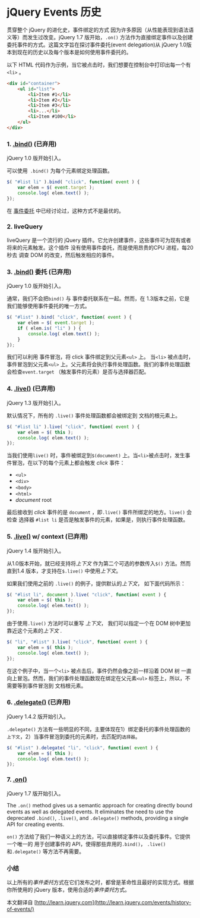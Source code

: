 # jQuery Events 历史

贯穿整个 jQuery 的进化史，事件绑定的方式 因为许多原因（从性能表现到语法语义等）而发生过改变。jQuery 1.7 版开始，`.on()` 方法作为直接绑定事件以及创建委托事件的方式。这篇文字旨在探讨事件委托(event delegation)从 jQuery 1.0版本到现在的历史以及每个版本是如何使用事件委托的。

以下 HTML 代码作为示例，当它被点击时，我们想要在控制台中打印出每一个有`<li>` 。

```html
<div id="container">
    <ul id="list">
        <li>Item #1</li>
        <li>Item #2</li>
        <li>Item #3</li>
        <li>...</li>
        <li>Item #100</li>
    </ul>
</div>
```

### 1.  [.bind()](http://api.jquery.com/bind/) (已弃用)

jQuery 1.0 版开始引入。

可以使用` .bind()` 为每个元素绑定处理函数。

```javascript
$( "#list li" ).bind( "click", function( event ) {
    var elem = $( event.target );
    console.log( elem.text() );
});
```

在 [事件委托](http://learn.jquery.com/event/event-delegation/) 中已经讨论过，这种方式不是最优的。

### 2.  liveQuery

liveQuery 是一个流行的 jQuery 插件。它允许创建事件，这些事件可为现有或者将来的元素触发。这个插件 没有使用事件委托，而是使用昂贵的CPU 进程，每20秒去 调查 DOM 的改变，然后触发相应的事件。

### 3.  [.bind()](http://api.jquery.com/bind/) 委托 (已弃用)

jQuery 1.0 版开始引入。

通常，我们不会把`bind()` 与 事件委托联系在一起。然而，在 1.3版本之前，它是我们能够使用事件委托的唯一方式。

```javascript
$( "#list" ).bind( "click", function( event ) {
    var elem = $( event.target );
    if ( elem.is( "li" ) ) {
        console.log( elem.text() );
    }
});
```

我们可以利用 事件冒泡，将 click 事件绑定到父元素`<ul>` 上。 当`<li>` 被点击时，事件冒泡到父元素`<ul>` 上。父元素将会执行事件处理函数。我们的事件处理函数会检查`event.target` （触发事件的元素）是否与选择器匹配。

### 4.  [.live()](http://api.jquery.com/live/) (已弃用)

jQuery 1.3 版开始引入。

默认情况下，所有的 `.live()` 事件处理函数都会被绑定到 文档的根元素上。

```javascript
$( "#list li" ).live( "click", function( event ) {
    var elem = $( this );
    console.log( elem.text() );
});
```

当我们使用`live()` 时，事件被绑定到`$(document)` 上。当`<li>`被点击时，发生事件冒泡，在以下的每个元素上都会触发 *click* 事件：

- `<ul>`
- `<div>`
- `<body>`
- `<html>`
- *document* root

最后接收到 *click* 事件的是 `document` ，即`.live()` 事件所绑定的地方。`live()` 会检查 选择器 `#list li` 是否是触发事件的元素，如果是，则执行事件处理函数。

### 5. [.live()](http://api.jquery.com/live/) w/ context (已弃用)

jQuery 1.4 版开始引入。

从1.0版本开始，就已经支持将*上下文* 作为第二个可选的参数传入`$()` 方法。然而直到1.4 版本，才支持在`$.live()` 中使用*上下文*。 

如果我们使用之前的 `.live()` 的例子，提供默认的*上下文*， 如下面代码所示：

```javascript
$( "#list li", document ).live( "click", function( event ) {
    var elem = $( this );
    console.log( elem.text() );
});
```

由于使用`.live()` 方法时可以重写 *上下文*， 我们可以指定一个在 DOM 树中更加靠近这个元素的*上下文* .

```javascript
$( "li", "#list" ).live( "click", function( event ) {
    var elem = $( this );
    console.log( elem.text() );
});
```

在这个例子中，当一个`<li>` 被点击后，事件仍然会像之前一样沿着 DOM 树 一直向上冒泡。然而，我们的事件处理函数现在绑定在父元素`<ul>` 标签上，所以，不需要等到事件冒泡到 文档根元素。

### 6.  [.delegate()](http://api.jquery.com/delegate/)  (已弃用)

jQuery 1.4.2 版开始引入。

`.delegate()` 方法有一些明显的不同，主要体现在1）绑定委托的事件处理函数的`上下文`，2）当事件冒泡到委托的元素时，去匹配的`选择器`。

```javascript
$( "#list" ).delegate( "li", "click", function( event ) {
    var elem = $( this );
    console.log( elem.text() );
});
```

### 7.  [.on()](http://api.jquery.com/on/)

jQuery 1.7 版开始引入。

The `.on()` method gives us a semantic approach for creating directly bound events as well as delegated events. It eliminates the need to use the deprecated `.bind()`, `.live()`, and `.delegate()` methods, providing a single API for creating events.

`on()` 方法给了我们一种语义上的方法，可以直接绑定事件以及委托事件。它提供一个唯一的 用于创建事件的 API，使得那些弃用的`.bind()`， `.live()` 和`.delegate()` 等方法不再需要。

### 小结 

以上所有的*事件委托*方式在它们发布之时，都曾是革命性且最好的实现方式。根据你所使用的 jQuery 版本，使用合适的*事件委托*方式。

本文翻译自 [http://learn.jquery.com](http://learn.jquery.com/events/history-of-events/)